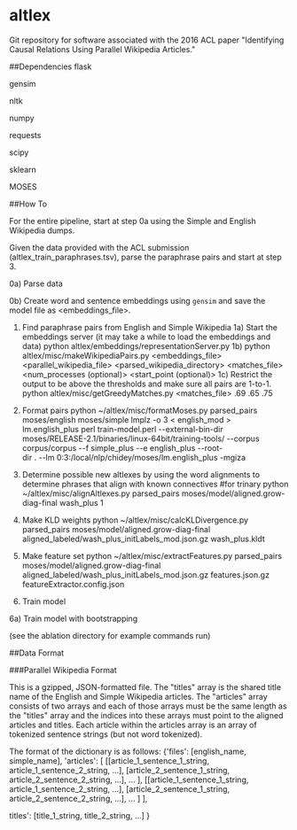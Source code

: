 # altlex

Git repository for software associated with the 2016 ACL paper "Identifying Causal Relations Using Parallel Wikipedia Articles."

##Dependencies
flask

gensim

nltk

numpy

requests

scipy

sklearn

MOSES

##How To

For the entire pipeline, start at step 0a using the Simple and English Wikipedia dumps.

Given the data provided with the ACL submission (altlex_train_paraphrases.tsv), parse the paraphrase pairs and start at step 3.

0a) Parse data 

0b) Create word and sentence embeddings using ```gensim``` and save the model file as <embeddings_file>.

1) Find paraphrase pairs from English and Simple Wikipedia 
  1a) Start the embeddings server (it may take a while to load the embeddings and data)
      python altlex/embeddings/representationServer.py
  1b) 
      python altlex/misc/makeWikipediaPairs.py <embeddings_file> <parallel_wikipedia_file> <parsed_wikipedia_directory> <matches_file> <num_processes (optional)> <start_point (optional)>
  1c) Restrict the output to be above the thresholds and make sure all pairs are 1-to-1.
      python altlex/misc/getGreedyMatches.py <matches_file> .69 .65 .75 

2) Format pairs 
python ~/altlex/misc/formatMoses.py parsed_pairs moses/english moses/simple
lmplz -o 3 < english_mod > lm.english_plus
perl train-model.perl --external-bin-dir moses/RELEASE-2.1/binaries/linux-64bit/training-tools/ --corpus corpus/corpus --f simple_plus --e english_plus --root-\
dir . --lm 0:3:/local/nlp/chidey/moses/lm.english_plus -mgiza

3) Determine possible new altlexes by using the word alignments to determine phrases that align with known connectives
#for trinary
python ~/altlex/misc/alignAltlexes.py parsed_pairs moses/model/aligned.grow-diag-final wash_plus 1

4) Make KLD weights
python ~/altlex/misc/calcKLDivergence.py parsed_pairs moses/model/aligned.grow-diag-final aligned_labeled/wash_plus_initLabels_mod.json.gz wash_plus.kldt

5) Make feature set
python ~/altlex/misc/extractFeatures.py parsed_pairs moses/model/aligned.grow-diag-final aligned_labeled/wash_plus_initLabels_mod.json.gz features.json.gz featureExtractor.config.json

6) Train model

6a) Train model with bootstrapping

(see the ablation directory for example commands run)

##Data Format

###Parallel Wikipedia Format

This is a gzipped, JSON-formatted file.  The "titles" array is the shared title name of the English and Simple Wikipedia articles.  The "articles" array consists of two arrays and each of those arrays must be the same length as the "titles" array and the indices into these arrays must point to the aligned articles and titles.  Each article within the articles array is an array of tokenized sentence strings (but not word tokenized).

The format of the dictionary is as follows:
{'files': [english_name, simple_name],
 'articles': [
              [[article_1_sentence_1_string, article_1_sentence_2_string, ...],
               [article_2_sentence_1_string, article_2_sentence_2_string, ...],
               ...
              ],
              [[article_1_sentence_1_string, article_1_sentence_2_string, ...],
               [article_2_sentence_1_string, article_2_sentence_2_string, ...],
               ...
              ]
             ],
  
  titles': [title_1_string, title_2_string, ...]
}

